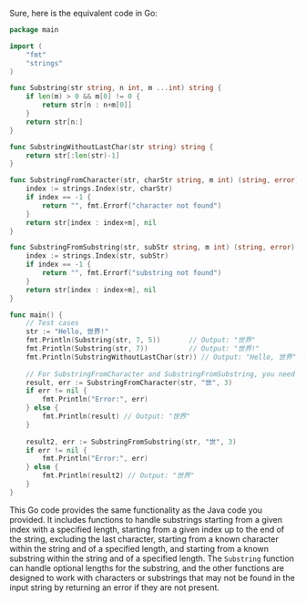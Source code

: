  Sure, here is the equivalent code in Go:

```go
package main

import (
	"fmt"
	"strings"
)

func Substring(str string, n int, m ...int) string {
	if len(m) > 0 && m[0] != 0 {
		return str[n : n+m[0]]
	}
	return str[n:]
}

func SubstringWithoutLastChar(str string) string {
	return str[:len(str)-1]
}

func SubstringFromCharacter(str, charStr string, m int) (string, error) {
	index := strings.Index(str, charStr)
	if index == -1 {
		return "", fmt.Errorf("character not found")
	}
	return str[index : index+m], nil
}

func SubstringFromSubstring(str, subStr string, m int) (string, error) {
	index := strings.Index(str, subStr)
	if index == -1 {
		return "", fmt.Errorf("substring not found")
	}
	return str[index : index+m], nil
}

func main() {
	// Test cases
	str := "Hello, 世界!"
	fmt.Println(Substring(str, 7, 5))       // Output: "世界"
	fmt.Println(Substring(str, 7))          // Output: "世界!"
	fmt.Println(SubstringWithoutLastChar(str)) // Output: "Hello, 世界"
	
	// For SubstringFromCharacter and SubstringFromSubstring, you need to handle potential errors if the character or substring is not found.
	result, err := SubstringFromCharacter(str, "世", 3)
	if err != nil {
		fmt.Println("Error:", err)
	} else {
		fmt.Println(result) // Output: "世界"
	}
	
	result2, err := SubstringFromSubstring(str, "世", 3)
	if err != nil {
		fmt.Println("Error:", err)
	} else {
		fmt.Println(result2) // Output: "世界"
	}
}
```

This Go code provides the same functionality as the Java code you provided. It includes functions to handle substrings starting from a given index with a specified length, starting from a given index up to the end of the string, excluding the last character, starting from a known character within the string and of a specified length, and starting from a known substring within the string and of a specified length. The `Substring` function can handle optional lengths for the substring, and the other functions are designed to work with characters or substrings that may not be found in the input string by returning an error if they are not present.
